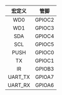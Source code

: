 ##### 

|宏定义|管脚|
|:--------:|:--------:|
|WD0|GPIOC2|
|WD1|GPIOC3|
|SDA|GPIOC4|
|SCL|GPIOC5|
|PUSH|GPIOC0|
|TX|GPIOC1|
|IR|GPIOB3|
|UART_TX|GPIOA7|
|UART_RX|GPIOA6|


